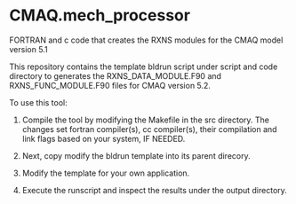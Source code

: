 # CMAQ.mech_processor
FORTRAN and c code that creates the RXNS modules for the CMAQ model version 5.1

This repository  contains the template bldrun script under script and code directory to generates the RXNS_DATA_MODULE.F90 and RXNS_FUNC_MODULE.F90 files
for CMAQ version 5.2.

To use this tool:
1) Compile the tool by modifying the Makefile in the src directory. The changes set fortran compiler(s), cc compiler(s), their compilation
and link flags based on your system, IF NEEDED.

2) Next, copy modify the bldrun template into its parent direcory.

3) Modify the template for your own application.

3) Execute the runscript and inspect the results under the output directory.
